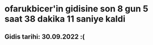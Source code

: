 # ofarukbicer'in gidisine son 8 gun 5 saat 38 dakika 11 saniye kaldi

## Gidis tarihi: 30.09.2022 :(